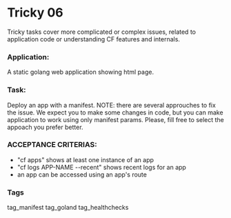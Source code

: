 # Tricky 06
Tricky tasks cover more complicated or complex issues, related to 
application code or understanding CF features and internals.

### Application:
A static golang web application showing html page.

### Task:
Deploy an app with a manifest.
NOTE: there are several approuches to fix the issue. We expect 
you to make some changes in code, but you can make application 
to work using only manifest params. Please, fill free to select
the appoach you prefer better.

### ACCEPTANCE CRITERIAS:
- "cf apps" shows at least one instance of an app
- "cf logs APP-NAME --recent" shows recent logs for an app
- an app can be accessed using an app's route

### Tags
tag_manifest tag_goland tag_healthchecks
